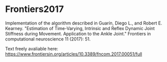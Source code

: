 # Frontiers2017

Implementation of the algorithm described in 
Guarín, Diego L., and Robert E. Kearney. "Estimation of Time-Varying, Intrinsic and Reflex Dynamic Joint Stiffness during Movement. Application to the Ankle Joint." Frontiers in computational neuroscience 11 (2017): 51.

Text freely avaliable here:
https://www.frontiersin.org/articles/10.3389/fncom.2017.00051/full
